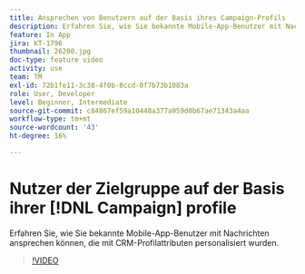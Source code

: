 ```yaml
---
title: Ansprechen von Benutzern auf der Basis ihres Campaign-Profils
description: Erfahren Sie, wie Sie bekannte Mobile-App-Benutzer mit Nachrichten ansprechen können, die mit CRM-Profilattributen personalisiert wurden.
feature: In App
jira: KT-1796
thumbnail: 26200.jpg
doc-type: feature video
activity: use
team: TM
exl-id: 72b1fe11-3c38-4f0b-8ccd-0f7b73b1083a
role: User, Developer
level: Beginner, Intermediate
source-git-commit: c84867ef59a10448a377a959d0b67ae71343a4aa
workflow-type: tm+mt
source-wordcount: '43'
ht-degree: 16%

---
```


# Nutzer der Zielgruppe auf der Basis ihrer [!DNL Campaign] profile

Erfahren Sie, wie Sie bekannte Mobile-App-Benutzer mit Nachrichten ansprechen können, die mit CRM-Profilattributen personalisiert wurden.

>[!VIDEO](https://video.tv.adobe.com/v/26200?quality=12&learn=on)

